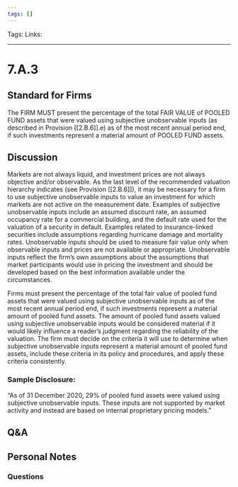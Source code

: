 ```yaml
---
tags: []
---
```

Tags:
Links: 
___
# 7.A.3
## Standard for Firms
The FIRM MUST present the percentage of the total FAIR VALUE of POOLED FUND assets that were valued using subjective unobservable inputs (as described in Provision [[2.B.6]].e) as of the most recent annual period end, if such investments represent a material amount of POOLED FUND assets.
## Discussion
Markets are not always liquid, and investment prices are not always objective and/or observable. As the last level of the recommended valuation hierarchy indicates (see Provision [[2.B.6]]), it may be necessary for a firm to use subjective unobservable inputs to value an investment for which markets are not active on the measurement date. Examples of subjective unobservable inputs include an assumed discount rate, an assumed occupancy rate for a commercial building, and the default rate used for the valuation of a security in default. Examples related to insurance-linked securities include assumptions regarding hurricane damage and mortality rates. Unobservable inputs should be used to measure fair value only when observable inputs and prices are not available or appropriate. Unobservable inputs reflect the firm’s own assumptions about the assumptions that market participants would use in pricing the investment and should be developed based on the best information available under the circumstances.

Firms must present the percentage of the total fair value of pooled fund assets that were valued using subjective unobservable inputs as of the most recent annual period end, if such investments represent a material amount of pooled fund assets. The amount of pooled fund assets valued using subjective unobservable inputs would be considered material if it would likely influence a reader’s judgment regarding the reliability of the valuation. The firm must decide on the criteria it will use to determine when subjective unobservable inputs represent a material amount of pooled fund assets, include these criteria in its policy and procedures, and apply these criteria consistently.
### Sample Disclosure:
“As of 31 December 2020, 29% of pooled fund assets were valued using subjective unobservable inputs. These inputs are not supported by market activity and instead are based on internal proprietary pricing models.”
## Q&A

## Personal Notes

### Questions